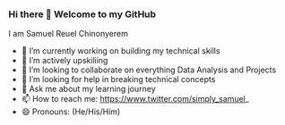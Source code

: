 ### Hi there 👋 Welcome to my GitHub 

I am Samuel Reuel Chinonyerem


- 🔭 I’m currently working on building my technical skills
- 🌱 I’m actively upskiliing
- 👯 I’m looking to collaborate on everything Data Analysis and Projects
- 🤔 I’m looking for help in breaking technical concepts
- 💬 Ask me about my learning journey
- 📫 How to reach me: https://www.twitter.com/simply_samuel_
- 😄 Pronouns: (He/His/Him)

